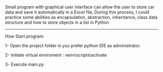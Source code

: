 Small program with  graphical user interface can allow the user to store car data and save it automatically in a Excel file, During this process, 
I could practice some abilities  as encapsulation, abstraction, inheritance, class data structure and how to store objects in a list in Python 


----------------------------------------------------------------------------------------------------------------------------------------------------

How Start program:

1- Open the project folder in you prefer python IDE as administrator.

2- Initiate virtual enviroment :
venv\scripts\activate

3- Execute main.py
